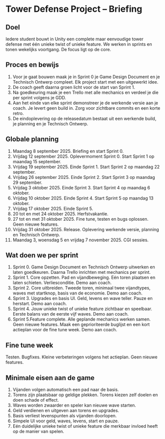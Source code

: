 # Tower Defense Project – Briefing

## Doel
Iedere student bouwt in Unity een complete maar eenvoudige tower defense met één unieke twist of unieke feature. We werken in sprints en tonen wekelijks voortgang. De focus ligt op de core.

## Proces en bewijs
1. Voor je gaat bouwen maak je in Sprint 0 je Game Design Document en je Technisch Ontwerp compleet. Elk project start met een uitgewerkt idee.
2. De coach geeft daarna groen licht voor de start van Sprint 1.
3. Na goedkeuring maak je een Trello met alle mechanics en verdeel je die per sprint volgens je GDD.
4. Aan het einde van elke sprint demonstreer je de werkende versie aan je coach. Je levert geen build in. Zorg voor zichtbare commits en een korte retro.
5. De eindoplevering op de releasedatum bestaat uit een werkende build, je planning en je Technisch Ontwerp.

## Globale planning
1. Maandag 8 september 2025. Briefing en start Sprint 0.
2. Vrijdag 12 september 2025. Oplevermoment Sprint 0. Start Sprint 1 op maandag 15 september.
3. Vrijdag 19 september 2025. Einde Sprint 1. Start Sprint 2 op maandag 22 september.
4. Vrijdag 26 september 2025. Einde Sprint 2. Start Sprint 3 op maandag 29 september.
5. Vrijdag 3 oktober 2025. Einde Sprint 3. Start Sprint 4 op maandag 6 oktober.
6. Vrijdag 10 oktober 2025. Einde Sprint 4. Start Sprint 5 op maandag 13 oktober.
7. Vrijdag 17 oktober 2025. Einde Sprint 5.
8. 20 tot en met 24 oktober 2025. Herfstvakantie.
9. 27 tot en met 31 oktober 2025. Fine tune, testen en bugs oplossen. Geen nieuwe features.
10. Vrijdag 31 oktober 2025. Release. Oplevering werkende versie, planning en Technisch Ontwerp.
11. Maandag 3, woensdag 5 en vrijdag 7 november 2025. CGI sessies.

## Wat doen we per sprint
1. Sprint 0. Game Design Document en Technisch Ontwerp uitwerken en laten goedkeuren. Daarna Trello inrichten met mechanics per sprint.
2. Sprint 1. Core opzetten. Pad en vijandbeweging. Eén toren plaatsen en laten schieten. Verliesconditie. Demo aan coach.
3. Sprint 2. Core uitbreiden. Tweede toren, minimaal twee vijandtypes, waves met startknop, basis van de economie. Demo aan coach.
4. Sprint 3. Upgrades en basis UI. Geld, levens en wave teller. Pauze en herstart. Demo aan coach.
5. Sprint 4. Jouw unieke twist of unieke feature zichtbaar en speelbaar. Eerste balans van de eerste vijf waves. Demo aan coach.
6. Sprint 5.Feature complete. Alle geplande mechanics werken samen. Geen nieuwe features. Maak een geprioriteerde buglijst en een kort actieplan voor de fine tune week. Demo aan coach.

## Fine tune week
Testen. Bugfixes. Kleine verbeteringen volgens het actieplan. Geen nieuwe features.

## Minimale eisen aan de game
1. Vijanden volgen automatisch een pad naar de basis.
2. Torens zijn plaatsbaar op geldige plekken. Torens kiezen zelf doelen en doen schade of effect.
3. Waves worden zwaarder en speler kan nieuwe wave starten.
4. Geld verdienen en uitgeven aan torens en upgrades.
5. Basis verliest levenspunten als vijanden doorlopen.
6. Simpele UI voor geld, waves, levens, start en pauze.
7. Eén duidelijke unieke twist of unieke feature die merkbaar invloed heeft op de manier van spelen.

